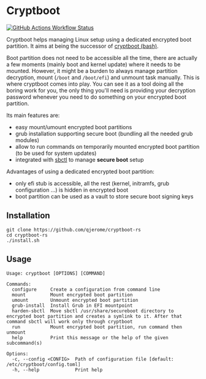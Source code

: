 # Cryptboot

[![GitHub Actions Workflow Status](https://img.shields.io/github/actions/workflow/status/qjerome/cryptboot-rs/rust.yml?style=for-the-badge)](https://github.com/qjerome/cryptboot-rs/actions/workflows/rust.yml)


Cryptboot helps managing Linux setup using a dedicated encrypted boot partition.
It aims at being the successor of [cryptboot (bash)](https://github.com/xmikos/cryptboot).

Boot partition does not need to be accessible all the time, there are actually a few moments (mainly boot and kernel update) where it needs to be mounted.
However, it might be a burden to always manage partition decryption, mount (`/boot` and `/boot/efi`) and unmount task manually. This is where cryptboot comes into play.
You can see it as a tool doing all the boring work for you, the only thing you'll need is providing your decryption password whenever you need
to do something on your encrypted boot partition.

Its main features are:
* easy mount/umount encrypted boot partitions
* grub installation supporting secure boot (bundling all the needed grub modules)
* allow to run commands on temporarily mounted encrypted boot partition (to be used for system updates)
* integrated with [sbctl](https://github.com/Foxboron/sbctl) to manage **secure boot** setup
  
Advantages of using a dedicated encrypted boot partition:
* only efi stub is accessible, all the rest (kernel, initramfs, grub configuration ...) is hidden in encrypted boot
* boot partition can be used as a vault to store secure boot signing keys

## Installation

```
git clone https://github.com/qjerome/cryptboot-rs
cd cryptboot-rs
./install.sh
```

## Usage

```
Usage: cryptboot [OPTIONS] [COMMAND]

Commands:
  configure     Create a configuration from command line
  mount         Mount encrypted boot partition
  umount        Unmount encrypted boot partition
  grub-install  Install Grub in EFI mountpoint
  harden-sbctl  Move sbctl /usr/share/secureboot directory to encrypted boot partition and creates a symlink to it. After that command sbctl will work only through cryptboot
  run           Mount encrypted boot partition, run command then unmount
  help          Print this message or the help of the given subcommand(s)

Options:
  -c, --config <CONFIG>  Path of configuration file [default: /etc/cryptboot/config.toml]
  -h, --help             Print help
```
